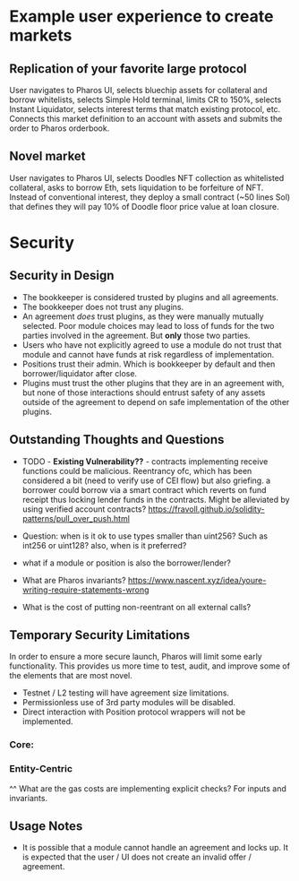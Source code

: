 # Example user experience to create markets

## Replication of your favorite large protocol
User navigates to Pharos UI, selects bluechip assets for collateral and borrow whitelists, selects Simple Hold terminal, limits CR to 150%, selects Instant Liquidator, selects interest terms that match existing protocol, etc. Connects this market definition to an account with assets and submits the order to Pharos orderbook.

## Novel market
User navigates to Pharos UI, selects Doodles NFT collection as whitelisted collateral, asks to borrow Eth, sets liquidation to be forfeiture of NFT. Instead of conventional interest, they deploy a small contract (~50 lines Sol) that defines they will pay 10% of Doodle floor price value at loan closure.

# Security 

## Security in Design
- The bookkeeper is considered trusted by plugins and all agreements.
- The bookkeeper does not trust any plugins.
- An agreement *does* trust plugins, as they were manually mutually selected. Poor module choices may lead to loss
of funds for the two parties involved in the agreement. But **only** those two parties.
- Users who have not explicitly agreed to use a module do not trust that module and cannot have funds at risk
regardless of implementation.
- Positions trust their admin. Which is bookkeeper by default and then borrower/liquidator after close.
- Plugins must trust the other plugins that they are in an agreement with, but none of those interactions should
entrust safety of any assets outside of the agreement to depend on safe implementation of the other plugins.

## Outstanding Thoughts and Questions

- TODO - **Existing Vulnerability??** - contracts implementing receive functions could be malicious. Reentrancy ofc, which
has been considered a bit (need to verify use of CEI flow) but also griefing. a borrower could borrow via a smart 
contract which reverts on fund receipt thus locking lender funds in the contracts. Might be alleviated by using verified
account contracts?
https://fravoll.github.io/solidity-patterns/pull_over_push.html

- Question: when is it ok to use types smaller than uint256? Such as int256 or uint128? also, when is it preferred?

- what if a module or position is also the borrower/lender?

- What are Pharos invariants?
https://www.nascent.xyz/idea/youre-writing-require-statements-wrong

- What is the cost of putting non-reentrant on all external calls?

## Temporary Security Limitations
In order to ensure a more secure launch, Pharos will limit some early functionality. This provides us more time to
test, audit, and improve some of the elements that are most novel.

- Testnet / L2 testing will have agreement size limitations.
- Permissionless use of 3rd party modules will be disabled.
- Direct interaction with Position protocol wrappers will not be implemented.

### Core: 

### Entity-Centric

^^ What are the gas costs are implementing explicit checks? For inputs and invariants. 


## Usage Notes
- It is possible that a module cannot handle an agreement and locks up. It is expected that the user / UI does
not create an invalid offer / agreement.